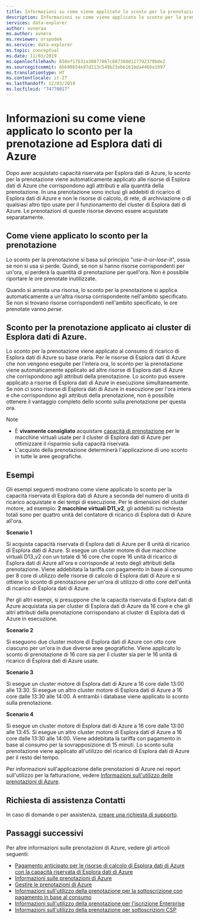 ```yaml
---
title: Informazioni su come viene applicato lo sconto per la prenotazione ad Esplora dati di Azure
description: Informazioni su come viene applicato lo sconto per la prenotazione al contatore di ricarico di Esplora dati di Azure.
services: data-explorer
author: avneraa
ms.author: avnera
ms.reviewer: orspodek
ms.service: data-explorer
ms.topic: conceptual
ms.date: 11/03/2019
ms.openlocfilehash: 658ef17632a30877867c887360d127792370bde2
ms.sourcegitcommit: 6bb98654e97d213c549b23ebb161bda4468a1997
ms.translationtype: HT
ms.contentlocale: it-IT
ms.lasthandoff: 12/03/2019
ms.locfileid: "74770017"
---
```

# <a name="understand-how-the-reservation-discount-is-applied-to-azure-data-explorer"></a>Informazioni su come viene applicato lo sconto per la prenotazione ad Esplora dati di Azure

Dopo aver acquistato capacità riservata per Esplora dati di Azure, lo sconto per la prenotazione viene automaticamente applicato alle risorse di Esplora dati di Azure che corrispondono agli attributi e alla quantità della prenotazione. In una prenotazione sono inclusi gli addebiti di ricarico di Esplora dati di Azure e non le risorse di calcolo, di rete, di archiviazione o di qualsiasi altro tipo usate per il funzionamento del cluster di Esplora dati di Azure. Le prenotazioni di queste risorse devono essere acquistate separatamente.

## <a name="how-reservation-discount-is-applied"></a>Come viene applicato lo sconto per la prenotazione

Lo sconto per la prenotazione si basa sul principio "*use-it-or-lose-it*", ossia se non si usa si perde. Quindi, se non si hanno risorse corrispondenti per un'ora, si perderà la quantità di prenotazione per quell'ora. Non è possibile riportare le ore prenotate inutilizzate.

Quando si arresta una risorsa, lo sconto per la prenotazione si applica automaticamente a un'altra risorsa corrispondente nell'ambito specificato. Se non si trovano risorse corrispondenti nell'ambito specificato, le ore prenotate vanno *perse*.

## <a name="reservation-discount-applied-to-azure-data-explorer-clusters"></a>Sconto per la prenotazione applicato ai cluster di Esplora dati di Azure.

Lo sconto per la prenotazione viene applicato al consumo di ricarico di Esplora dati di Azure su base oraria. Per le risorse di Esplora dati di Azure che non vengono eseguite per l'intera ora, lo sconto per la prenotazione viene automaticamente applicato ad altre risorse di Esplora dati di Azure che corrispondono agli attributi della prenotazione. Lo sconto può essere applicato a risorse di Esplora dati di Azure in esecuzione simultaneamente. Se non ci sono risorse di Esplora dati di Azure in esecuzione per l'ora intera e che corrispondono agli attributi della prenotazione, non è possibile ottenere il vantaggio completo dello sconto sulla prenotazione per questa ora.

> [!NOTE]
> * È **vivamente consigliato** acquistare [capacità di prenotazione](../virtual-machines/windows/prepay-reserved-vm-instances.md) per le macchine virtuali usate per il cluster di Esplora dati di Azure per ottimizzare il risparmio sulla capacità riservata.
> * L'acquisto della prenotazione determinerà l'applicazione di uno sconto in tutte le aree geografiche.

## <a name="examples"></a>Esempi

Gli esempi seguenti mostrano come viene applicato lo sconto per la capacità riservata di Esplora dati di Azure a seconda del numero di unità di ricarico acquistate e dei tempi di esecuzione.
Per le dimensioni del cluster motore, ad esempio: **2 macchine virtuali D11_v2**, gli addebiti su richiesta totali sono per quattro unità del contatore di ricarico di Esplora dati di Azure all'ora. 

**Scenario 1** 

Si acquista capacità riservata di Esplora dati di Azure per 8 unità di ricarico di Esplora dati di Azure. Si esegue un cluster motore di due macchine virtuali D13_v2 con un totale di 16 core che copre 16 unità di ricarico di Esplora dati di Azure all'ora e corrisponde al resto degli attributi della prenotazione. Viene addebitata la tariffa con pagamento in base al consumo per 8 core di utilizzo delle risorse di calcolo di Esplora dati di Azure e si ottiene lo sconto di prenotazione per un'ora di utilizzo di otto core dell'unità di ricarico di Esplora dati di Azure.

Per gli altri esempi, si presuppone che la capacità riservata di Esplora dati di Azure acquistata sia per cluster di Esplora dati di Azure da 16 core e che gli altri attributi della prenotazione corrispondano al cluster di Esplora dati di Azure in esecuzione.

**Scenario 2** 

Si eseguono due cluster motore di Esplora dati di Azure con otto core ciascuno per un'ora in due diverse aree geografiche. Viene applicato lo sconto di prenotazione di 16 core sia per il cluster sia per le 16 unità di ricarico di Esplora dati di Azure usate.

**Scenario 3** 

Si esegue un cluster motore di Esplora dati di Azure a 16 core dalle 13:00 alle 13:30. Si esegue un altro cluster motore di Esplora dati di Azure a 16 core dalle 13:30 alle 14:00. A entrambi i database viene applicato lo sconto sulla prenotazione.

**Scenario 4** 

Si esegue un cluster motore di Esplora dati di Azure a 16 core dalle 13:00 alle 13:45. Si esegue un altro cluster motore di Esplora dati di Azure a 16 core dalle 13:30 alle 14:00. Viene addebitata la tariffa con pagamento in base al consumo per la sovrapposizione di 15 minuti. Lo sconto sulla prenotazione viene applicato all'utilizzo del ricarico di Esplora dati di Azure per il resto del tempo.

Per informazioni sull'applicazione delle prenotazioni di Azure nei report sull'utilizzo per la fatturazione, vedere [Informazioni sull'utilizzo delle prenotazioni di Azure](billing-understand-reserved-instance-usage-ea.md).

## <a name="need-help-contact-us"></a>Richiesta di assistenza Contatti

In caso di domande o per assistenza, [creare una richiesta di supporto](https://go.microsoft.com/fwlink/?linkid=2083458).

## <a name="next-steps"></a>Passaggi successivi

Per altre informazioni sulle prenotazioni di Azure, vedere gli articoli seguenti:

* [Pagamento anticipato per le risorse di calcolo di Esplora dati di Azure con la capacità riservata di Esplora dati di Azure](../data-explorer/pricing-reserved-capacity.md)  
* [Informazioni sulle prenotazioni di Azure](billing-save-compute-costs-reservations.md)  
* [Gestire le prenotazioni di Azure](billing-manage-reserved-vm-instance.md)  
* [Informazioni sull'utilizzo della prenotazione per la sottoscrizione con pagamento in base al consumo](billing-understand-reserved-instance-usage.md)
* [Informazioni sull'utilizzo della prenotazione per l'iscrizione Enterprise](billing-understand-reserved-instance-usage-ea.md)
* [Informazioni sull'utilizzo della prenotazione per sottoscrizioni CSP](https://docs.microsoft.com/partner-center/azure-reservations)
